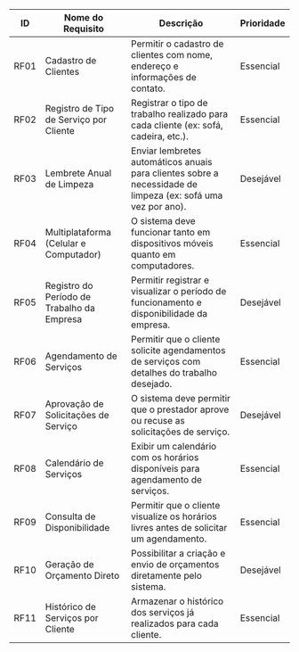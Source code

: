 | ID   | Nome do Requisito                          | Descrição                                                                                                    | Prioridade |
| ---- | ------------------------------------------ | ------------------------------------------------------------------------------------------------------------ | ---------- |
| RF01 | Cadastro de Clientes                       | Permitir o cadastro de clientes com nome, endereço e informações de contato.                                 | Essencial  |
| RF02 | Registro de Tipo de Serviço por Cliente    | Registrar o tipo de trabalho realizado para cada cliente (ex: sofá, cadeira, etc.).                          | Essencial  |
| RF03 | Lembrete Anual de Limpeza                  | Enviar lembretes automáticos anuais para clientes sobre a necessidade de limpeza (ex: sofá uma vez por ano). | Desejável  |
| RF04 | Multiplataforma (Celular e Computador)     | O sistema deve funcionar tanto em dispositivos móveis quanto em computadores.                                | Essencial  |
| RF05 | Registro do Período de Trabalho da Empresa | Permitir registrar e visualizar o período de funcionamento e disponibilidade da empresa.                     | Desejável  |
| RF06 | Agendamento de Serviços                    | Permitir que o cliente solicite agendamentos de serviços com detalhes do trabalho desejado.                  | Essencial  |
| RF07 | Aprovação de Solicitações de Serviço       | O sistema deve permitir que o prestador aprove ou recuse as solicitações de serviço.                         | Desejável  |
| RF08 | Calendário de Serviços                     | Exibir um calendário com os horários disponíveis para agendamento de serviços.                               | Essencial  |
| RF09 | Consulta de Disponibilidade                | Permitir que o cliente visualize os horários livres antes de solicitar um agendamento.                       | Essencial  |
| RF10 | Geração de Orçamento Direto                | Possibilitar a criação e envio de orçamentos diretamente pelo sistema.                                       | Desejável  |
| RF11 | Histórico de Serviços por Cliente          | Armazenar o histórico dos serviços já realizados para cada cliente.                                          | Essencial  |
